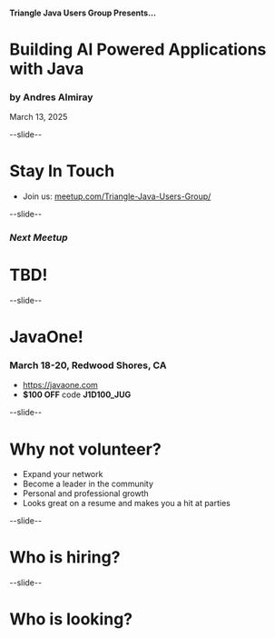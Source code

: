 #### Triangle Java Users Group Presents...
# Building AI Powered Applications with Java
### by Andres Almiray
March 13, 2025

--slide--

# Stay In Touch

* Join us: <a href="https://meetup.com/Triangle-Java-Users-Group/">meetup.com/Triangle-Java-Users-Group/</a>

--slide--

### _Next Meetup_

# TBD!

--slide--

# JavaOne!
### March 18-20, Redwood Shores, CA
- https://javaone.com
- **$100 OFF** code **J1D100_JUG**

--slide--

# Why not volunteer?
* Expand your network
* Become a leader in the community
* Personal and professional growth
* Looks great on a resume and makes you a hit at parties


--slide--

# Who is hiring?

--slide--

# Who is looking?


